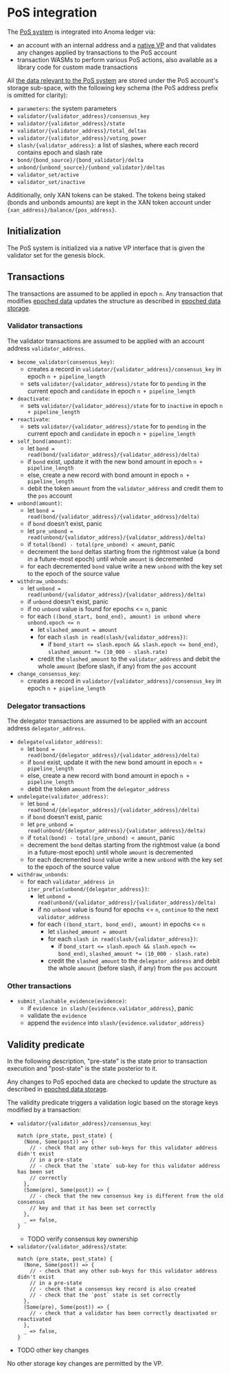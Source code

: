 # PoS integration

The [PoS system](/explore/design/pos.md) is integrated into Anoma ledger via:
- an account with an internal address and a [native VP](vp.md#native-vps) and that validates any changes applied by transactions to the PoS account
- transaction WASMs to perform various PoS actions, also available as a library code for custom made transactions

All [the data relevant to the PoS system](/explore/design/pos.md#storage) are stored under the PoS account's storage sub-space, with the following key schema (the PoS address prefix is omitted for clarity):

- `parameters`: the system parameters
- `validator/{validator_address}/consensus_key`
- `validator/{validator_address}/state`
- `validator/{validator_address}/total_deltas`
- `validator/{validator_address}/voting_power`
- `slash/{validator_address}`: a list of slashes, where each record contains epoch and slash rate
- `bond/{bond_source}/{bond_validator}/delta`
- `unbond/{unbond_source}/{unbond_validator}/deltas`
- `validator_set/active`
- `validator_set/inactive`

Additionally, only XAN tokens can be staked. The tokens being staked (bonds and unbonds amounts) are kept in the XAN token account under `{xan_address}/balance/{pos_address}`.

## Initialization

The PoS system is initialized via a native VP interface that is given the validator set for the genesis block.

## Transactions

The transactions are assumed to be applied in epoch `n`. Any transaction that modifies [epoched data](/explore/design/pos.md#epoched-data) updates the structure as described in [epoched data storage](/explore/design/pos.md#storage).

### Validator transactions

The validator transactions are assumed to be applied with an account address `validator_address`.

- `become_validator(consensus_key)`:
  - creates a record in `validator/{validator_address}/consensus_key` in epoch `n + pipeline_length`
  - sets `validator/{validator_address}/state` for to `pending` in the current epoch and `candidate` in epoch `n + pipeline_length`
- `deactivate`:
  - sets `validator/{validator_address}/state` for to `inactive` in epoch `n + pipeline_length`
- `reactivate`:
  - sets `validator/{validator_address}/state` for to `pending` in the current epoch and `candidate` in epoch `n + pipeline_length`
- `self_bond(amount)`:
  - let `bond = read(bond/{validator_address}/{validator_address}/delta)`
  - if `bond` exist, update it with the new bond amount in epoch `n + pipeline_length`
  - else, create a new record with bond amount in epoch `n + pipeline_length`
  - debit the token `amount` from the `validator_address` and credit them to the `pos` account
- `unbond(amount)`:
  - let `bond = read(bond/{validator_address}/{validator_address}/delta)`
  - if `bond` doesn't exist, panic
  - let `pre_unbond = read(unbond/{validator_address}/{validator_address}/delta)`
  - if `total(bond) - total(pre_unbond) < amount`, panic
  - decrement the `bond` deltas starting from the rightmost value (a bond in a future-most epoch) until whole `amount` is decremented
  - for each decremented `bond` value write a new `unbond` with the key set to the epoch of the source value
- `withdraw_unbonds`:
  - let `unbond = read(unbond/{validator_address}/{validator_address}/delta)`
  - if `unbond` doesn't exist, panic
  - if no `unbond` value is found for epochs <= `n`, panic
  - for each `((bond_start, bond_end), amount) in unbond where unbond.epoch <= n`
    - let `slashed_amount = amount`
    - for each `slash in read(slash/{validator_address})`:
      - if `bond_start <= slash.epoch && slash.epoch <= bond_end)`, `slashed_amount *= (10_000 - slash.rate)`
    - credit the `slashed_amount` to the `validator_address` and debit the whole `amount` (before slash, if any) from the `pos` account
- `change_consensus_key`:
  - creates a record in `validator/{validator_address}/consensus_key` in epoch `n + pipeline_length`

### Delegator transactions

The delegator transactions are assumed to be applied with an account address `delegator_address`.

- `delegate(validator_address)`:
  - let `bond = read(bond/{delegator_address}/{validator_address}/delta)`
  - if `bond` exist, update it with the new bond amount in epoch `n + pipeline_length`
  - else, create a new record with bond amount in epoch `n + pipeline_length`
  - debit the token `amount` from the `delegator_address`
- `undelegate(validator_address)`:
  - let `bond = read(bond/{delegator_address}/{validator_address}/delta)`
  - if `bond` doesn't exist, panic
  - let `pre_unbond = read(unbond/{delegator_address}/{validator_address}/delta)`
  - if `total(bond) - total(pre_unbond) < amount`, panic
  - decrement the `bond` deltas starting from the rightmost value (a bond in a future-most epoch) until whole `amount` is decremented
  - for each decremented `bond` value write a new `unbond` with the key set to the epoch of the source value
- `withdraw_unbonds`:
  - for each `validator_address in iter_prefix(unbond/{delegator_address})`:
    - let `unbond = read(unbond/{validator_address}/{validator_address}/delta)`
    - if no `unbond` value is found for epochs <= `n`, `continue` to the next `validator_address`
    - for each `((bond_start, bond_end), amount)` in epochs <= `n`
      - let `slashed_amount = amount`
      - for each `slash in read(slash/{validator_address})`:
        - if `bond_start <= slash.epoch && slash.epoch <= bond_end)`, `slashed_amount *= (10_000 - slash.rate)`
      - credit the `slashed_amount` to the `delegator_address` and debit the whole `amount` (before slash, if any) from the `pos` account

### Other transactions

- `submit_slashable_evidence(evidence)`:
  - if `evidence in slash/{evidence.validator_address}`, panic
  - validate the `evidence`
  - append the `evidence` into `slash/{evidence.validator_address}`

## Validity predicate

In the following description, "pre-state" is the state prior to transaction execution and "post-state" is the state posterior to it.

Any changes to PoS epoched data are checked to update the structure as described in [epoched data storage](/explore/design/pos.md#storage).

The validity predicate triggers a validation logic based on the storage keys modified by a transaction:

- `validator/{validator_address}/consensus_key`:
  ```rust,ignore
  match (pre_state, post_state) {
    (None, Some(post)) => {
      // - check that any other sub-keys for this validator address didn't exist
      // in a pre-state
      // - check that the `state` sub-key for this validator address has been set
      // correctly
    },
    (Some(pre), Some(post)) => {
      // - check that the new consensus key is different from the old consensus
      // key and that it has been set correctly
    },
    _ => false,
  }
  ```
  - TODO verify consensus key ownership
- `validator/{validator_address}/state`:
  ```rust,ignore
  match (pre_state, post_state) {
    (None, Some(post)) => {
      // - check that any other sub-keys for this validator address didn't exist
      // in a pre-state
      // - check that a consensus key record is also created
      // - check that the `post` state is set correctly
    },
    (Some(pre), Some(post)) => {
      // - check that a validator has been correctly deactivated or reactivated
    },
    _ => false,
  }
  ```
- TODO other key changes

No other storage key changes are permitted by the VP.
